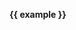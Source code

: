 <script setup>
	import InputText from '/components/global/elements/InputText.vue'

	let example = {
		name: 'Example'
	}
</script>


<b>{{ example }}</b>

<InputText :obj="'example'" :prop="'name'"    :value="example.name"   label="Name"    placeholder="Example"   class="mn-r-semi"/>
